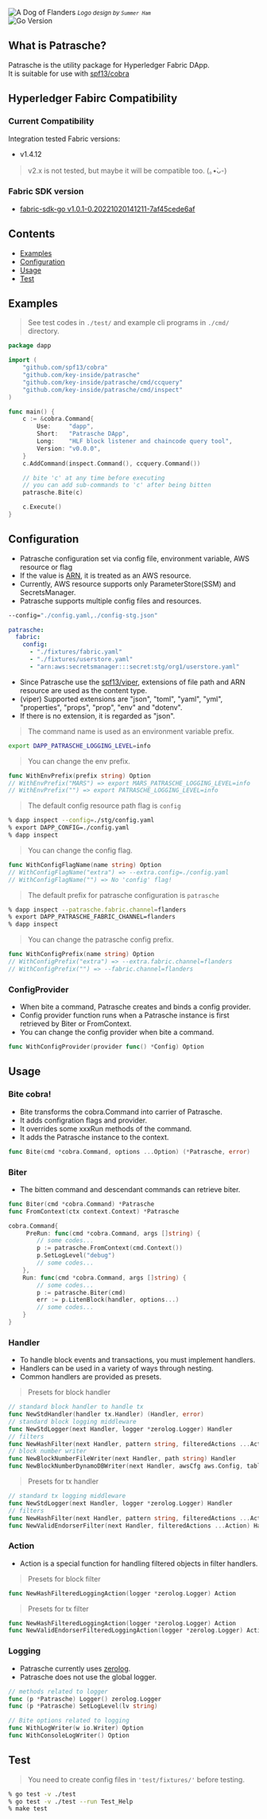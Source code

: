 ![A Dog of Flanders][patrasche-logo] <small>*Logo design by `Summer Ham`*</small>  
![Go Version][go-version-image]

## What is Patrasche?

Patrasche is the utility package for Hyperledger Fabric DApp.  
It is suitable for use with [spf13/cobra][github-cobra]

## Hyperledger Fabirc Compatibility

### Current Compatibility

Integration tested Fabric versions:
- v1.4.12
> v2.x is not tested, but maybe it will be compatible too. (｡•̀ᴗ-)

### Fabric SDK version

- [fabric-sdk-go v1.0.1-0.20221020141211-7af45cede6af][github-fabirc-sdk-go]

## Contents

- [Examples](#Examples)
- [Configuration](#Configuration)
- [Usage](#Usage)
- [Test](#Test)

## Examples

> See test codes in `./test/` and example cli programs in `./cmd/` directory.

```go
package dapp

import (
    "github.com/spf13/cobra"
    "github.com/key-inside/patrasche"
    "github.com/key-inside/patrasche/cmd/ccquery"
    "github.com/key-inside/patrasche/cmd/inspect"
)

func main() {
    c := &cobra.Command{
        Use:     "dapp",
        Short:   "Patrasche DApp",
        Long:    "HLF block listener and chaincode query tool",
        Version: "v0.0.0",
    }
    c.AddCommand(inspect.Command(), ccquery.Command())

    // bite 'c' at any time before executing
    // you can add sub-commands to 'c' after being bitten
    patrasche.Bite(c)

    c.Execute()
}
```

## Configuration

* Patrasche configuration set via config file, environment variable, AWS resource or flag
* If the value is [ARN][arn-doc], it is treated as an AWS resource.
* Currently, AWS resource supports only ParameterStore(SSM) and SecretsManager.
* Patrasche supports multiple config files and resources.

```sh
--config="./config.yaml,./config-stg.json"
```

```yaml
patrasche:
  fabric:
    config:
      - "./fixtures/fabric.yaml"
      - "./fixtures/userstore.yaml"
      - "arn:aws:secretsmanager:::secret:stg/org1/userstore.yaml"
```

* Since Patrasche use the [spf13/viper][github-viper], extensions of file path and ARN resource are used as the content type.
* (viper) Supported extensions are "json", "toml", "yaml", "yml", "properties", "props", "prop", "env" and "dotenv".
* If there is no extension, it is regarded as "json".

> The command name is used as an environment variable prefix.

```sh
export DAPP_PATRASCHE_LOGGING_LEVEL=info
```

> You can change the env prefix.

```go
func WithEnvPrefix(prefix string) Option
// WithEnvPrefix("MARS") => export MARS_PATRASCHE_LOGGING_LEVEL=info
// WithEnvPrefix("") => export PATRASCHE_LOGGING_LEVEL=info
```

> The default config resource path flag is `config`

```sh
% dapp inspect --config=./stg/config.yaml
% export DAPP_CONFIG=./config.yaml
% dapp inspect
```

> You can change the config flag.

```go
func WithConfigFlagName(name string) Option
// WithConfigFlagName("extra") => --extra.config=./config.yaml
// WithConfigFlagName("") => No 'config' flag!
```

> The default prefix for patrasche configuration is `patrasche`

```sh
% dapp inspect --patrasche.fabric.channel=flanders
% export DAPP_PATRASCHE_FABRIC_CHANNEL=flanders
% dapp inspect
```

> You can change the patrasche config prefix.

```go
func WithConfigPrefix(name string) Option
// WithConfigPrefix("extra") => --extra.fabric.channel=flanders
// WithConfigPrefix("") => --fabric.channel=flanders
```

### ConfigProvider

* When bite a command, Patrasche creates and binds a config provider.
* Config provider function runs when a Patrasche instance is first retrieved by Biter or FromContext.
* You can change the config provider when bite a command.

```go
func WithConfigProvider(provider func() *Config) Option
```

## Usage

### Bite cobra!

* Bite transforms the cobra.Command into carrier of Patrasche.
* It adds configration flags and provider.  
* It overrides some xxxRun methods of the command.
* It adds the Patrasche instance to the context.

```go
func Bite(cmd *cobra.Command, options ...Option) (*Patrasche, error)
```

### Biter

* The bitten command and descendant commands can retrieve biter.

```go
func Biter(cmd *cobra.Command) *Patrasche
func FromContext(ctx context.Context) *Patrasche
```

```go
cobra.Command{
     PreRun: func(cmd *cobra.Command, args []string) {
        // some codes...
        p := patrasche.FromContext(cmd.Context())
        p.SetLogLevel("debug")
        // some codes...
    },
    Run: func(cmd *cobra.Command, args []string) {
        // some codes...
        p := patrasche.Biter(cmd)
        err := p.LitenBlock(handler, options...)
        // some codes...
    }
}
```

### Handler

* To handle block events and transactions, you must implement handlers.
* Handlers can be used in a variety of ways through nesting.
* Common handlers are provided as presets.

> Presets for block handler

```go
// standard block handler to handle tx
func NewStdHandler(handler tx.Handler) (Handler, error)
// standard block logging middleware
func NewStdLogger(next Handler, logger *zerolog.Logger) Handler
// filters
func NewHashFilter(next Handler, pattern string, filteredActions ...Action) Handler
// block number writer
func NewBlockNumberFileWriter(next Handler, path string) Handler
func NewBlockNumberDynamoDBWriter(next Handler, awsCfg aws.Config, table string, itemFactory func(*Block) any) Handler 
```

> Presets for tx handler

```go
// standard tx logging middleware
func NewStdLogger(next Handler, logger *zerolog.Logger) Handler
// filters
func NewHashFilter(next Handler, pattern string, filteredActions ...Action) Handler
func NewValidEndorserFilter(next Handler, filteredActions ...Action) Handler
```

### Action

* Action is a special function for handling filtered objects in filter handlers.

> Presets for block filter

```go
func NewHashFilteredLoggingAction(logger *zerolog.Logger) Action
```

> Presets for tx filter

```go
func NewHashFilteredLoggingAction(logger *zerolog.Logger) Action
func NewValidEndorserFilteredLoggingAction(logger *zerolog.Logger) Action
```

### Logging

* Patrasche currently uses [zerolog][github-zerolog].
* Patrasche does not use the global logger.

```go
// methods related to logger
func (p *Patrasche) Logger() zerolog.Logger
func (p *Patrasche) SetLogLevel(lv string)

// Bite options related to logging
func WithLogWriter(w io.Writer) Option
func WithConsoleLogWriter() Option
```

## Test

> You need to create config files in `'test/fixtures/'` before testing.

```sh
% go test -v ./test
% go test -v ./test --run Test_Help
% make test
```

<!-- references /-->
[patrasche-logo]:   ./logo-1.jpg
[go-version-image]: https://img.shields.io/badge/go%20version-%3E=1.18-61CFDD.svg?style=flat-square

[arn-doc]: https://docs.aws.amazon.com/general/latest/gr/aws-arns-and-namespaces.html

[github-fabirc-sdk-go]: https://github.com/hyperledger/fabric-sdk-go/tree/7af45cede6afa3939a9574bc9948cca9fb424257
[github-cobra]:   https://github.com/spf13/cobra
[github-viper]:   https://github.com/spf13/viper
[github-zerolog]: https://github.com/rs/zerolog
